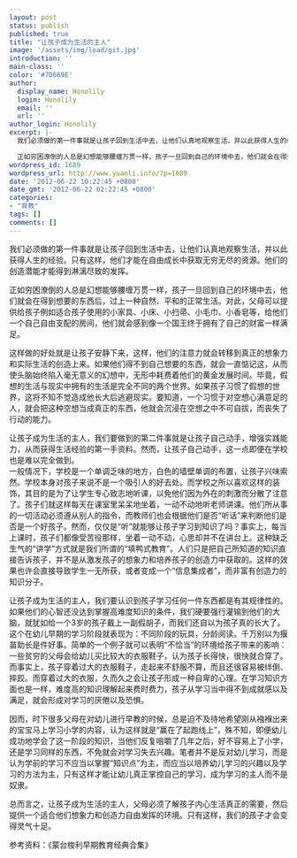 ```yaml
---
layout: post
status: publish
published: true
title: "让孩子成为生活的主人"
image: '/assets/img/load/git.jpg'
introduction: ''
main-class: ''
color: '#7D669E'
author:
  display_name: Honolily
  login: Honolily
  email: ''
  url: ''
author_login: Honolily
excerpt: |-
  我们必须做的第一件事就是让孩子回到生活中去，让他们认真地观察生活，并以此获得人生的经验。只有这样，他们才能在自由成长中获取无穷无尽的资源。他们的创造潜能才能得到淋漓尽致的发挥。

  正如穷困潦倒的人总是幻想能够腰缠万贯一样，孩子一旦回到自己的环境中去，他们就会在得到想要的东西后，过上一种自然、平和的正常生活。对此，父母可以提供给孩子例如适合孩子使用的小家具、小床、小扫帚、小毛巾、小香皂等，给他们一个自己自由支配的房间，他们就会感到像一个国王终于拥有了自己的财富一样满足。
wordpress_id: 1689
wordpress_url: http://www.yuanli.info/?p=1689
date: '2012-06-22 10:22:45 +0800'
date_gmt: '2012-06-22 02:22:45 +0800'
categories:
- "育教"
tags: []
comments: []
---
```

<p>我们必须做的第一件事就是让孩子回到生活中去，让他们认真地观察生活，并以此获得人生的经验。只有这样，他们才能在自由成长中获取无穷无尽的资源。他们的创造潜能才能得到淋漓尽致的发挥。</p>
<p>正如穷困潦倒的人总是幻想能够腰缠万贯一样，孩子一旦回到自己的环境中去，他们就会在得到想要的东西后，过上一种自然、平和的正常生活。对此，父母可以提供给孩子例如适合孩子使用的小家具、小床、小扫帚、小毛巾、小香皂等，给他们一个自己自由支配的房间，他们就会感到像一个国王终于拥有了自己的财富一样满足。<a id="more"></a><a id="more-1689"></a></p>
<p>这样做的好处就是让孩子安静下来，这样，他们的注意力就会转移到真正的想象力和实际生活的创造上来。如果他们得不到自己想要的东西，就会一直惦记这，从而使头脑始终陷入毫无意义的幻想中，无形中耗费着他们的黄金发展时间。毕竟，假想的生活与现实中拥有的生活是完全不同的两个世界。如果孩子习惯了假想的世界，这将不知不觉造成他长大后逃避现实。要知道，一个习惯于对空想心满意足的人，就会把这种空想当成真正的东西，他就会沉浸在空想之中不可自拔，而丧失了行动的能力。</p>
<p>让孩子成为生活的主人，我们要做到的第二件事就是让孩子自己动手，增强实践能力，从而获得生活经验的第一手资料。然而，让孩子自己动手，这一点即便在学校也是难以完全做到。<br />
一般情况下，学校是一个单调乏味的地方，白色的墙壁单调的布置，让孩子兴味索然。学校本身对孩子来说不是一个吸引人的好去处。而学校之所以喜欢这样的装饰，其目的是为了让学生专心致志地听课，以免他们因为外在的刺激而分散了注意了。孩子们就这样每天在课室里呆呆地坐着，一动不动地听老师讲课。他们所从事的一切活动必须遵从别人的指令，而教师们也会根据他们是否&ldquo;听话&rdquo;来判断他们是否是一个好孩子。然而，仅仅是&ldquo;听&rdquo;就能够让孩子学习到知识了吗？事实上，每当上课时，孩子们都像受苦役那样，坐着一动不动，心思却并不在讲台上。这种缺乏生气的&ldquo;讲学&rdquo;方式就是我们所谓的&ldquo;填鸭式教育&rdquo;。人们只是把自己所知道的知识直接告诉孩子，并不是从激发孩子的想象力和培养孩子的创造力中获取的。这样的效果也许会直接导致学生一无所获，或者变成一个&ldquo;信息集成者&rdquo;，而非富有创造力的知识分子。</p>
<p>让孩子成为生活的主人，我们要认识到孩子学习任何一件东西都是有其规律性的。如果他们的心智还没达到掌握高难度知识的条件，我们硬要强行灌输到他们的大脑，就犹如给一个3岁的孩子戴上一副假胡子，而我们还自以为孩子真的长大了。这个在幼儿早期的学习阶段就表现为：不同阶段的玩具，分龄阅读。千万别以为揠苗助长是件好事。简单的一个例子就可以表明&ldquo;不恰当&rdquo;的环境给孩子带来的影响：一些贫穷的父母会给幼儿买比较大的衣服鞋子，认为孩子长得快，很快就合穿了。而事实上，孩子穿着过大的衣服鞋子，走起来不舒服不算，而且还很容易被绊倒、摔跤。而穿着过大的衣服，久而久之会让孩子形成一种自卑的心理。在学习知识方面也是一样，难度高的知识理解起来费时费力，孩子从学习当中得不到成就感以及满足，就会形成对学习的厌倦以及恐惧。</p>
<p>因而，时下很多父母在对幼儿进行早教的时候，总是迫不及待地希望刚从襁褓出来的宝宝马上学习小学的内容，认为这样就是&ldquo;赢在了起跑线上&rdquo;，殊不知，即便幼儿成功地学会了这一阶段的知识，当他们反复咀嚼了几年之后，好不容易上了小学，还是学习同样的东西，不免就会对学习失去兴趣。笔者并不是反对幼儿学习，而是认为学前的学习不应当以掌握&ldquo;知识点&rdquo;为主，而应当以培养幼儿学习的兴趣以及学习的方法为主，只有这样才能让幼儿真正掌控自己的学习，成为学习的主人而不是奴隶。</p>
<p>总而言之，让孩子成为生活的主人，父母必须了解孩子内心生活真正的需要，然后提供一个适合他们想象力和创造力自由发挥的环境。只有这样，我们的孩子才会变得灵气十足。</p>
<p>参考资料：《蒙台梭利早期教育经典合集》</p>
